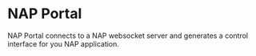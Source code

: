 # NAP Portal

NAP Portal connects to a NAP websocket server and generates a control interface for you NAP application.
